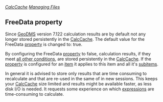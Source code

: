 *[CalcCache](CalcCache "wikilink") [Managing
Files](CalcCache_Managing_Files "wikilink")*

## FreeData property

Since [GeoDMS](GeoDMS "wikilink") version 7.122 calculation results are
by default not any longer stored persistently in the
[CalcCache](CalcCache "wikilink"). The default value for the FreeData
[property](property "wikilink") is changed to: true.

By configuring the FreeData [property](property "wikilink") to false,
calculation results, if they meet [all other
conditions](Cached_Results "wikilink"), are stored persistently in the
[CalcCache](CalcCache "wikilink"). If the
[property](property "wikilink") is configured for an
[item](tree_item "wikilink") it applies to this item and all it's
[subitems](subitem "wikilink").

In general it is advised to store only results that are time consuming
to recalculate and that are re-used in the same of in new sessions. This
keeps your [CalcCache](CalcCache "wikilink") size limited and results
might be available faster, as less disk I/O is needed. It requests some
experience on which [expressions](expression "wikilink") are
time-consuming to calculate.